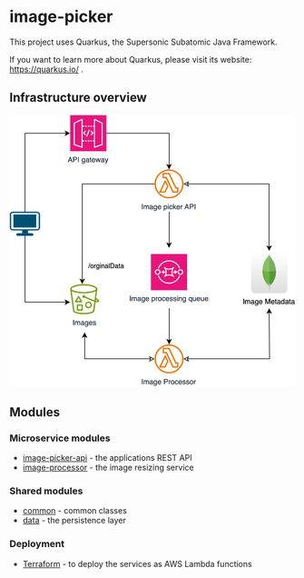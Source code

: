 # image-picker

This project uses Quarkus, the Supersonic Subatomic Java Framework.

If you want to learn more about Quarkus, please visit its website: https://quarkus.io/ .

## Infrastructure overview

![image](./docs/Image-picker-overview.dark.svg "Infrastructure overview")

## Modules

### Microservice modules
- [image-picker-api](./image-picker-api/README.md) - the applications REST API
- [image-processor](./image-processor/README.md) - the image resizing service

### Shared modules
- [common](./common/README.md) - common classes
- [data](./data/README.md) - the persistence layer

### Deployment
- [Terraform](./terraform) - to deploy the services as AWS Lambda functions
